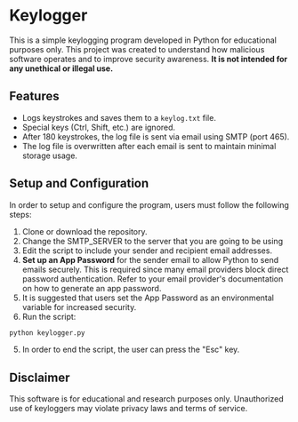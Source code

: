 # Keylogger

This is a simple keylogging program developed in Python for educational purposes only. This project was created to understand how malicious software operates and to improve security awareness. **It is not intended for any unethical or illegal use.**

## Features
- Logs keystrokes and saves them to a `keylog.txt` file.
- Special keys (Ctrl, Shift, etc.) are ignored.
- After 180 keystrokes, the log file is sent via email using SMTP (port 465).
- The log file is overwritten after each email is sent to maintain minimal storage usage.

## Setup and Configuration

In order to setup and configure the program, users must follow the following steps:

1. Clone or download the repository.
2. Change the SMTP_SERVER to the server that you are going to be using
3. Edit the script to include your sender and recipient email addresses.
4. **Set up an App Password** for the sender email to allow Python to send emails securely. This is required since many email providers block direct password authentication. Refer to your email provider's documentation on how to generate an app password.
5. It is suggested that users set the App Password as an environmental variable for increased security.
6. Run the script:
```sh
python keylogger.py
```
5. In order to end the script, the user can press the "Esc" key.

## Disclaimer
This software is for educational and research purposes only. Unauthorized use of keyloggers may violate privacy laws and terms of service.

